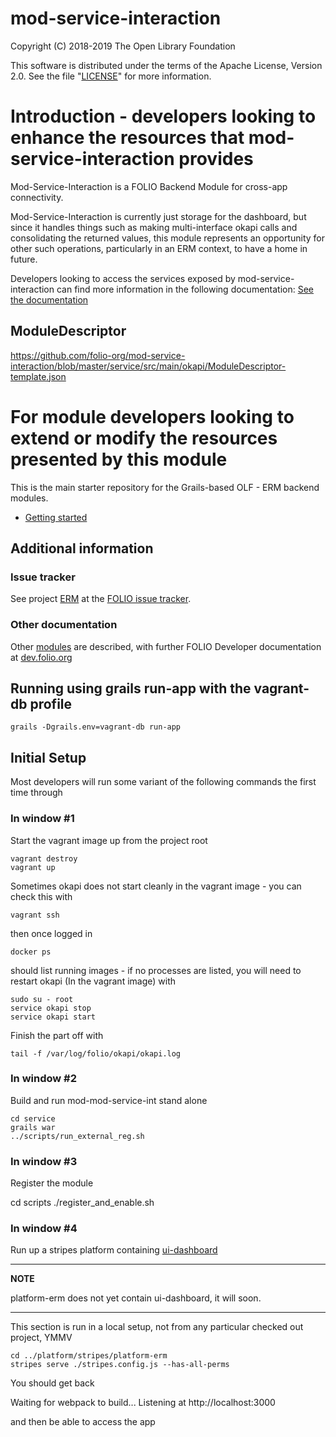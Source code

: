 # mod-service-interaction
Copyright (C) 2018-2019 The Open Library Foundation

This software is distributed under the terms of the Apache License,
Version 2.0. See the file "[LICENSE](LICENSE)" for more information.

# Introduction - developers looking to enhance the resources that mod-service-interaction provides

Mod-Service-Interaction is a FOLIO Backend Module for cross-app connectivity.

Mod-Service-Interaction is currently just storage for the dashboard, but since it handles things such as making multi-interface okapi calls and consolidating the returned values, this module represents an opportunity for other such operations, particularly in an ERM context, to have a home in future.

Developers looking to access the services exposed by mod-service-interaction can find more information in the following documentation:
[See the documentation](https://wiki.folio.org/display/ERM/Dashboard+Documentation)

## ModuleDescriptor
https://github.com/folio-org/mod-service-interaction/blob/master/service/src/main/okapi/ModuleDescriptor-template.json

# For module developers looking to extend or modify the resources presented by this module

This is the main starter repository for the Grails-based OLF - ERM backend modules.

- [Getting started](service/docs/getting-started.md "Getting started")

## Additional information

### Issue tracker

See project [ERM](https://issues.folio.org/projects/ERM)
at the [FOLIO issue tracker](https://dev.folio.org/guidelines/issue-tracker/).

### Other documentation

Other [modules](https://dev.folio.org/source-code/#server-side) are described,
with further FOLIO Developer documentation at [dev.folio.org](https://dev.folio.org/)


## Running using grails run-app with the vagrant-db profile

    grails -Dgrails.env=vagrant-db run-app


## Initial Setup

Most developers will run some variant of the following commands the first time through

### In window #1

Start the vagrant image up from the project root

    vagrant destroy
    vagrant up

Sometimes okapi does not start cleanly in the vagrant image - you can check this with

    vagrant ssh

then once logged in

    docker ps

should list running images - if no processes are listed, you will need to restart okapi (In the vagrant image) with

    sudo su - root
    service okapi stop
    service okapi start

Finish the part off with

    tail -f /var/log/folio/okapi/okapi.log

### In window #2

Build and run mod-mod-service-int stand alone

    cd service
    grails war
    ../scripts/run_external_reg.sh

### In window #3

Register the module

  cd scripts
  ./register_and_enable.sh


### In window #4

Run up a stripes platform containing [ui-dashboard](https://github.com/folio-org/ui-dashboard)

---
**NOTE**

platform-erm does not yet contain ui-dashboard, it will soon.

---

This section is run in a local setup, not from any particular checked out project, YMMV

    cd ../platform/stripes/platform-erm
    stripes serve ./stripes.config.js --has-all-perms



You should get back

Waiting for webpack to build...
Listening at http://localhost:3000

and then be able to access the app

  

